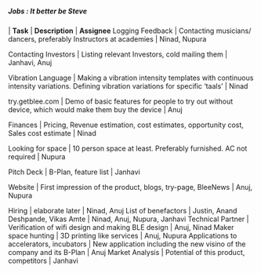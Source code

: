 ##### Jobs : *It better be Steve*

| **Task** |	**Description**	| **Assignee**
Logging Feedback | Contacting musicians/ dancers, preferably Instructors at academies | Ninad, Nupura

Contacting Investors | Listing relevant Investors, cold mailing them | Janhavi, Anuj

Vibration Language | Making a vibration intensity templates with continuous intensity variations. Defining vibration variations for specific ‘taals’ | Ninad

try.getblee.com | Demo of basic features for people to try out without device, which would make them buy the device | Anuj

Finances | Pricing, Revenue estimation, cost estimates, opportunity cost, Sales cost estimate | Ninad

Looking for space | 10 person space at least. Preferably furnished. AC not required | Nupura

Pitch Deck | B-Plan, feature list | Janhavi

Website | First impression of the product, blogs, try-page, BleeNews | Anuj, Nupura

Hiring | elaborate later | Ninad, Anuj
List of benefactors | Justin, Anand Deshpande, Vikas Amte | Ninad, Anuj, Nupura, Janhavi
Technical Partner | Verification of wifi design and making BLE design | Anuj, Ninad
Maker space hunting | 3D printing like services | Anuj, Nupura
Applications to accelerators, incubators | New application including the new visino of the company and its B-Plan | Anuj
Market Analysis | Potential of this product, competitors | Janhavi
